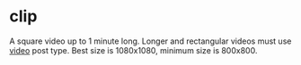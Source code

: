 # clip

A square video up to 1 minute long. Longer and rectangular videos must use [video](./video.md) post type. Best size is
1080x1080, minimum size is 800x800.
